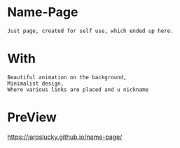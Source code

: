 # Name-Page
    Just page, created for self use, which ended up here. 
# With
    Beautiful animation on the background,
    Minimalist design,
    Where various links are placed and u nickname
# PreView
<https://jaroslucky.github.io/name-page/>
